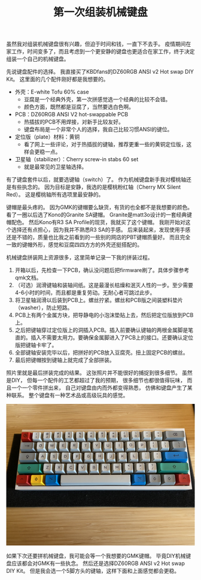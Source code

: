 ﻿---
layout: post
title: 第一次组装机械键盘
---

虽然我对组装机械键盘很有兴趣，但迫于时间和钱，一直下不去手。
疫情期间在家工作，时间变多了，而且考虑到一个更安静的键盘也更适合在家工作，终于决定组装一个自己的机械键盘。

先说键盘配件的选择。
我直接买了KBDfans的DZ60RGB ANSI v2 Hot swap DIY Kit。
这里面的几个配件刚好都是我想要的。

- 外壳：E-white Tofu 60% case
  - 豆腐是一个经典外壳，第一次拼感觉选一个经典的比较不会错。
  - 颜色方面，既然都是豆腐了，当然要选白色啊。
- PCB：DZ60RGB ANSI V2 hot-swappable PCB
  - 热插拔的PCB不用焊接，对新手比较友好。
  - 键盘布局是一个非常个人的选择，我自己比较习惯ANSI的键位。
- 定位版（plate）材料：黄铜
  - 看了网上一些评论，对于热插拔的键轴，推荐更重一些的黄铜定位版，这样会更稳一点。
- 卫星轴（stabilizer）：Cherry screw-in stabs 60 set
  - 就是最常见的卫星轴选择。

有了键盘套件以后，就要选键轴（switch）了。
作为机械键盘新手我对樱桃轴还是有些执念的。
因为目标是安静，我选的是樱桃粉红轴（Cherry MX Silent Red）。
这是樱桃轴所有选项里最安静的。

键帽是最头疼的。
因为GMK的键帽要么缺货，有货的也全都不是我想要的颜色。
看了一圈以后选了Kono的Granite SA键帽。
Granite是matt3o设计的一套经典键帽配色。
然后Kono有R3 SA Profile的现货，我就买了这个键帽。
我刚开始对这个选择还有点担心，因为我并不熟悉R3 SA的手感。
后来装起来，发现使用手感还是不错的，质量也比我之前看到的一些别的网店的PBT键帽质量好。
而且完全一致的键帽外形，感觉和豆腐四四方方的外壳还挺搭配的。

机械键盘拼装网上资源很多，这里简单记录一下我的拼装过程。

1. 开箱以后，先检查一下PCB，确认没问题后把firmware刷了。具体步骤参考qmk文档。
2. （可选）润滑键轴和装轴间纸。这是最漫长枯燥和泯灭人性的一步。至少需要4-6小时的时间，而且都是重复劳动。无耐心者可跳过此步。
3. 将卫星轴润滑以后装到PCB上。螺丝拧紧。螺丝和PCB版之间装塑料垫片（washer），防止短路。
4. PCB上有两个金属方块，把导静电的小泡沫垫贴上去，然后把定位版放到PCB上。
5. 之后把键轴穿过定位版上的洞插入PCB。插入前要确认键轴的两根金属脚是笔直的。插入不需要太用力。要确保金属脚进入了PCB上的接口。还要确认定位版把键轴卡牢了。
6. 全部键轴安装完毕以后，把拼好的PCB放入豆腐壳。扭上固定PCB的螺丝。
7. 最后把键帽按到键轴上就完成了全部拼装。

照片里就是最后拼装完成的结果。
这张照片并不能很好的捕捉到很多细节。
虽然是DIY，
但每一个配件的工艺都超过了我的预期，
很多细节也都很值得玩味，
而且一个一个零件拼出来，
自己对键盘由内而外都变得熟悉，
仿佛和键盘产生了某种联系。
整个键盘有一种艺术品或高级玩具的感觉。

![Tofu 60 keyboard with Granite R3 SA keycaps](/assets/IMG_1331.JPG)

如果下次还要拼机械键盘，我可能会等一个我想要的GMK键帽。
毕竟DIY机械键盘应该都会对GMK有一些执念。
然后还是选择DZ60RGB ANSI v2 Hot swap DIY Kit。
但是我会选一个5脚方头的键轴，这样下面和上面感觉都会更稳。
